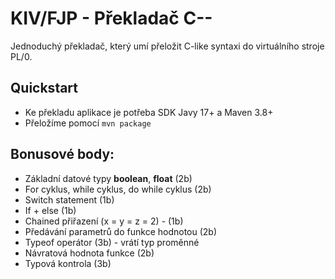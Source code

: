 # KIV/FJP - Překladač C--

Jednoduchý překladač, který umí přeložit C-like syntaxi do
virtuálního stroje PL/0.

## Quickstart

- Ke překladu aplikace je potřeba SDK Javy 17+ a Maven 3.8+
- Přeložíme pomocí `mvn package`

## Bonusové body:

- Základní datové typy **boolean**, **float** (2b)
- For cyklus, while cyklus, do while cyklus (2b)
- Switch statement (1b)
- If + else (1b)
- Chained přiřazení (x = y = z = 2) - (1b)
- Předávání parametrů do funkce hodnotou (2b)
- Typeof operátor (3b) - vrátí typ proměnné
- Návratová hodnota funkce (2b)
- Typová kontrola (3b)
